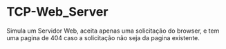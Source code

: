 # TCP-Web_Server
Simula um Servidor Web, aceita apenas uma solicitação do browser, e tem uma pagina de 404 caso a solicitação não seja da pagina existente.
